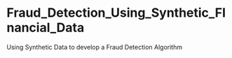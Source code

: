 # Fraud_Detection_Using_Synthetic_FInancial_Data
Using Synthetic Data to develop a Fraud Detection Algorithm
